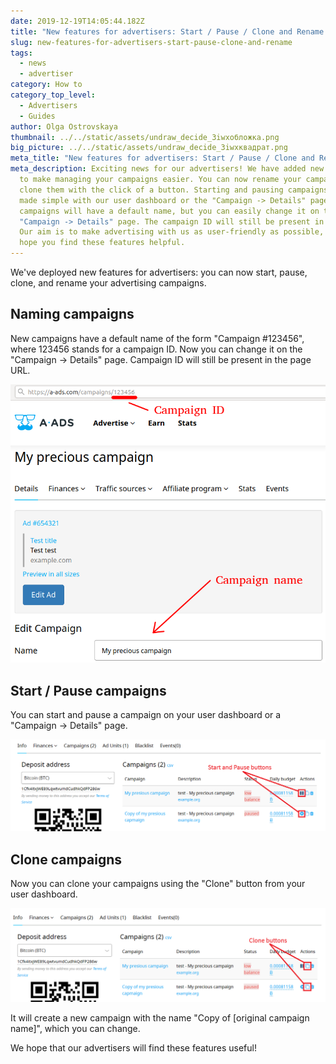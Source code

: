 ```yaml
---
date: 2019-12-19T14:05:44.182Z
title: "New features for advertisers: Start / Pause / Clone and Rename!"
slug: new-features-for-advertisers-start-pause-clone-and-rename
tags:
  - news
  - advertiser
category: How to
category_top_level:
  - Advertisers
  - Guides
author: Olga Ostrovskaya
thumbnail: ../../static/assets/undraw_decide_3iwxобложка.png
big_picture: ../../static/assets/undraw_decide_3iwxквадрат.png
meta_title: "New features for advertisers: Start / Pause / Clone and Rename!"
meta_description: Exciting news for our advertisers! We have added new features
  to make managing your campaigns easier. You can now rename your campaigns and
  clone them with the click of a button. Starting and pausing campaigns is also
  made simple with our user dashboard or the "Campaign -> Details" page. New
  campaigns will have a default name, but you can easily change it on the
  "Campaign -> Details" page. The campaign ID will still be present in the URL.
  Our aim is to make advertising with us as user-friendly as possible, and we
  hope you find these features helpful.
---
```

We've deployed new features for advertisers: you can now start, pause, clone, and rename your advertising campaigns.

## Naming campaigns

New campaigns have a default name of the form "Campaign #123456", where 123456 stands for a campaign ID. Now you can change it on the "Campaign -> Details" page. Campaign ID will still be present in the page URL.

![Edit campaign name](../../static/assets/rename_campaign.png "Edit campaign name")

## Start / Pause campaigns

You can start and pause a campaign on your user dashboard or a "Campaign -> Details" page.

![Start / Pause campaign buttons](../../static/assets/start-pause.png "Start / Pause campaign buttons")

## Clone campaigns

Now you can clone your campaigns using the "Clone" button from your user dashboard.

![Clone campaign button](../../static/assets/clone1.png "Clone campaign button")

It will create a new campaign with the name "Copy of \[original campaign name]", which you can change.

We hope that our advertisers will find these features useful!